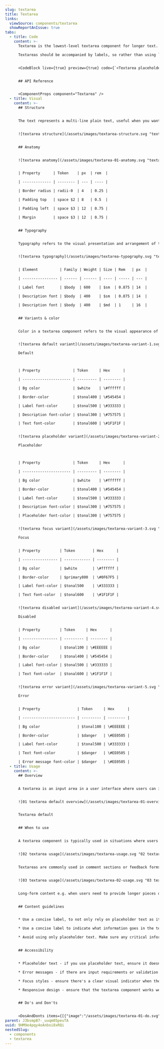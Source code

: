 ```yaml
---
slug: textarea
title: Textarea
links:
  viewSource: components/textarea
  showReportAnIssue: true
tabs:
  - title: Code
    content: >-
      Textarea is the lowest-level textarea component for longer text.

      Textareas should be accompanied by labels, so rather than using `Textarea` directly in a UI, it’s normally best to use a `field` component, which combines an `Textarea` with a `Label` and displays validation errors. If none of the existing field components suit your needs, it might be worth adding a new one.


      <CodeBlock live={true} preview={true} code={`<Textarea placeholder="Placeholder text" css={{ width: 340 }} />`} language={"tsx"} />


      ## API Reference


      <ComponentProps component="Textarea" />
  - title: Visual
    content: >-
      ## Structure


      The text represents a multi-line plain text, useful when you want to allow users to enter a sizeable amount of free-form text, for example, a comment on a review or feedback form.


      ![textarea structure](/assets/images/textarea-structure.svg "textarea structure")


      ## Anatomy


      ![textarea anatomy](/assets/images/textarea-01-anatomy.svg "textarea anatomy")


      | Property      | Token    | px  | rem  |

      | ------------- | -------- | --- | ---- |

      | Border radius | radii-0  | 4   | 0.25 |

      | Padding top   | space $2 | 8   | 0.5  |

      | Padding left  | space $3 | 12  | 0.75 |

      | Margin        | space $3 | 12  | 0.75 |


      ## Typography


      Typography refers to the visual presentation and arrangement of text within a textarea component. It involves decisions about font styles, sizes, line spacing, and other text-related properties that ensure readability and a harmonious visual appearance of the text within the input area.


      ![textarea typography](/assets/images/textarea-typography.svg "textarea typography")


      | Element          | Family | Weight | Size | Rem   | px  |

      | ---------------- | ------ | ------ | ---- | ----- | --- |

      | Label font       | $body  | 600    | $sm  | 0.875 | 14  |

      | Description font | $body  | 400    | $sm  | 0.875 | 14  |

      | Description font | $body  | 400    | $md  | 1     | 16  |


      ## Variants & color


      Color in a textarea component refers to the visual appearance of the text and background within the input area. It involves selecting appropriate text and background colors to ensure readability, visual contrast, and alignment with the overall design aesthetics of the user interface.


      ![textarea default variant](/assets/images/textarea-variant-1.svg "textarea default variant")

      Default



      | Property               | Token     | Hex      |

      | ---------------------- | --------- | -------- |

      | Bg color               | $white    | \#ffffff |

      | Border-color           | $tonal400 | \#545454 |

      | Label font-color       | $tonal500 | \#333333 |

      | Description font-color | $tonal300 | \#757575 |

      | Text font-color        | $tonal600 | \#1F1F1F |


      ![textarea placeholder variant](/assets/images/textarea-variant-2.svg "textarea placeholder variant")

      Placeholder



      | Property               | Token     | Hex      |

      | ---------------------- | --------- | -------- |

      | Bg color               | $white    | \#ffffff |

      | Border-color           | $tonal400 | \#545454 |

      | Label font-color       | $tonal500 | \#333333 |

      | Description font-color | $tonal300 | \#757575 |

      | Placeholder font-color | $tonal300 | \#757575 |


      ![textarea focus variant](/assets/images/textarea-variant-3.svg "textarea focus variant")

      Focus


      | Property         | Token        | Hex      |

      | ---------------- | ------------ | -------- |

      | Bg color         | $white       | \#ffffff |

      | Border-color     | $primary800  | \#0F67F5 |

      | Label font-color | $tonal500    | \#333333 |

      | Text font-color  | $tonal600    | \#1F1F1F |


      ![textarea disabled variant](/assets/images/textarea-variant-4.svg "textarea disabled variant")

      Disabled


      | Property         | Token     | Hex      |

      | ---------------- | --------- | -------- |

      | Bg color         | $tonal100 | \#EEEEEE |

      | Border-color     | $tonal400 | \#545454 |

      | Label font-color | $tonal500 | \#333333 |

      | Text font-color  | $tonal600 | \#1F1F1F |


      ![textarea error variant](/assets/images/textarea-variant-5.svg "textarea error variant")

      Error


      | Property                 | Token     | Hex      |

      | ------------------------ | --------- | -------- |

      | Bg color                 | $tonal100 | \#EEEEEE |

      | Border-color             | $danger   | \#EE0505 |

      | Label font-color         | $tonal500 | \#333333 |

      | Text font-color          | $danger   | \#EE0505 |

      | Error message font-color | $danger   | \#EE0505 |
  - title: Usage
    content: >-
      ## Overview


      A textarea is an input area in a user interface where users can input and edit multi-line text, such as comments, descriptions, or messages.


      ![01 textarea default overview](/assets/images/textarea-01-overview.svg "01 textarea default overview")


      Textarea default


      ## When to use


      A textarea component is typically used in situations where users need to input or edit multi-line text.


      ![02 textarea usage](/assets/images/textarea-usage.svg "02 textarea usage")


      Textareas are commonly used in comment sections or feedback forms where users can express their thoughts or opinions.


      ![03 textarea usage](/assets/images/textarea-02-usage.svg "03 textarea usage")


      Long-form content e.g. when users need to provide longer pieces of text, such as comments, reviews, descriptions, or messages.


      ## Content guidelines


      * Use a concise label, to not only rely on placeholder text as it is not always visible (once the user starts typing it disappears).

      * Use a concise label to indicate what information goes in the text area input. The label should be a noun string. For example, if the text area appears in a dialog called "In-app feedback", the label for a description text area should only say "Description/Details" and not repeat the modal's title.

      * Avoid using only placeholder text. Make sure any critical information is communicated either in the field label.


      ## Accessibility


      * Placeholder text - if you use placeholder text, ensure it doesn't replace the need for a label. It should be a supplementary hint, not the primary source of information.

      * Error messages - if there are input requirements or validation errors, provide clear and descriptive error messages.

      * Focus styles - ensure there's a clear visual indicator when the textarea has keyboard focus. This helps users understand where they are in the interface.

      * Responsive design - ensure that the textarea component works well across various screen sizes and orientations, allowing users to interact comfortably.


      ## Do's and Don'ts


      <DosAndDonts items={[{"image":"/assets/images/textarea-01-do.svg","type":"do","description":"Use textarea as an affordance to input longer-form text content."},{"description":"Use placeholder as a replacement for label, as this creates accessibility and usability issues.","type":"dont","image":"/assets/images/textarea-02-dont.svg"},{"description":"Set the min-height of the textarea row to ensure that the text entered is visible without scrolling.","type":"do","image":"/assets/images/textarea-01-do.svg"},{"description":"Change the textarea's min-height to a smaller value.","type":"dont","image":"/assets/images/textarea-03-dont.svg"},{"image":"/assets/images/textarea-04-do.svg","description":"Be specific to help users understand the context of their input.","type":"do"},{"description":"Use vague labels, like \"Enter text here\". ","type":"dont","image":"/assets/images/textarea-05-dont.svg"},{"type":"do","image":"/assets/images/textarea-6-do.svg","description":"If the field is required use * to highlight it."},{"description":"Add a description if you are concerned that textarea is not clear enough to the user.","type":"do","image":"/assets/images/textarea-7-do.svg"}]} />
parent: J3bsmpB7-_uuqm05peuTA
uuid: 9HM9e4pqy4oAnboi8xRQi
nestedSlug:
  - components
  - textarea
---
```

